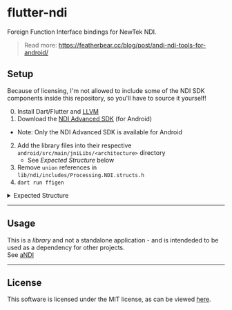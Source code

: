 # flutter-ndi

Foreign Function Interface bindings for NewTek NDI.

> Read more: https://featherbear.cc/blog/post/andi-ndi-tools-for-android/

## Setup

Because of licensing, I'm not allowed to include some of the NDI SDK components inside this repository, so you'll have to source it yourself!

0) Install Dart/Flutter and [LLVM](https://pub.dev/packages/ffigen#installing-llvm)  
1) Download the [NDI Advanced SDK](https://www.ndi.tv/sdk/) (for Android)  
  * Note: Only the NDI Advanced SDK is available for Android  
2) Add the library files into their respective `android/src/main/jniLibs/<architecture>` directory  
   * See _Expected Structure_ below
3) Remove `union` references in `lib/ndi/includes/Processing.NDI.structs.h`  
4) `dart run ffigen`  


<details><summary>Expected Structure</summary>

```
\---jniLibs
    +---arm64-v8a
    |       libndi.so
    |       libndi_bonjour_license.txt
    |       libndi_licenses.txt
    |
    +---armeabi-v7a
    |       libndi.so
    |       libndi_bonjour_license.txt
    |       libndi_licenses.txt
    |
    +---x86
    |       libndi.so
    |       libndi_bonjour_license.txt
    |       libndi_licenses.txt
    |
    \---x86_64
            libndi.so
            libndi_bonjour_license.txt
            libndi_licenses.txt
```

</details>

<!-- 
### Advanced SDK Functionality

To use the advanced functionality of the NDI Advanced SDK, you will need to copy some header files into the `lib/ndi/includes` directory.  
Also modify the `pubspec.yaml` file `ffigen.headers.entry-points` entry to point to `lib/ndi/includes/Processing.NDI.Advanced.h`.  
Then run `dart run ffigen` and you should be set up -->

---

## Usage

This is a _library_ and not a standalone application - and is intendeded to be used as a dependency for other projects.  
See [aNDI](https://github.com/featherbear/aNDI)

---

## License

This software is licensed under the MIT license, as can be viewed [here](LICENSE.md).  
